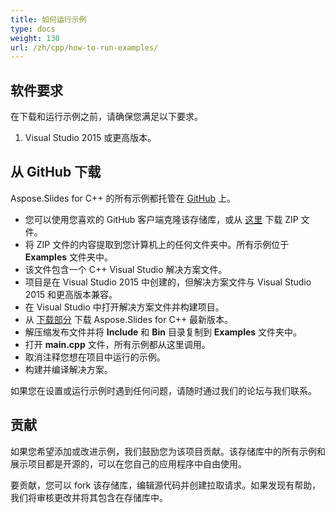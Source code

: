 ```yaml
---
title: 如何运行示例
type: docs
weight: 130
url: /zh/cpp/how-to-run-examples/
---
```


## **软件要求**
在下载和运行示例之前，请确保您满足以下要求。

1. Visual Studio 2015 或更高版本。
## **从 GitHub 下载**
Aspose.Slides for C++ 的所有示例都托管在 [GitHub](https://github.com/aspose-slides/Aspose.Slides-for-C) 上。

- 您可以使用您喜欢的 GitHub 客户端克隆该存储库，或从 [这里](https://github.com/aspose-slides/Aspose.Slides-for-.NET/archive/refs/heads/master.zip) 下载 ZIP 文件。
- 将 ZIP 文件的内容提取到您计算机上的任何文件夹中。所有示例位于 **Examples** 文件夹中。
- 该文件包含一个 C++ Visual Studio 解决方案文件。
- 项目是在 Visual Studio 2015 中创建的，但解决方案文件与 Visual Studio 2015 和更高版本兼容。
- 在 Visual Studio 中打开解决方案文件并构建项目。
- 从 [下载部分](https://downloads.aspose.com/slides/cpp) 下载 Aspose.Slides for C++ 最新版本。
- 解压缩发布文件并将 **Include** 和 **Bin** 目录复制到 **Examples** 文件夹中。
- 打开 **main.cpp** 文件，所有示例都从这里调用。
- 取消注释您想在项目中运行的示例。
- 构建并编译解决方案。

如果您在设置或运行示例时遇到任何问题，请随时通过我们的论坛与我们联系。
## **贡献**
如果您希望添加或改进示例，我们鼓励您为该项目贡献。该存储库中的所有示例和展示项目都是开源的，可以在您自己的应用程序中自由使用。

要贡献，您可以 fork 该存储库，编辑源代码并创建拉取请求。如果发现有帮助，我们将审核更改并将其包含在存储库中。